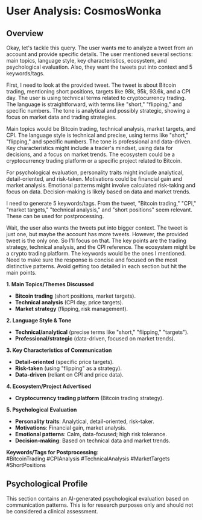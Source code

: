 # User Analysis: CosmosWonka

## Overview

<think>
Okay, let's tackle this query. The user wants me to analyze a tweet from an account and provide specific details. The user mentioned several sections: main topics, language style, key characteristics, ecosystem, and psychological evaluation. Also, they want the tweets put into context and 5 keywords/tags.

First, I need to look at the provided tweet. The tweet is about Bitcoin trading, mentioning short positions, targets like 98k, 95k, 93.6k, and a CPI day. The user is using technical terms related to cryptocurrency trading. The language is straightforward, with terms like "short," "flipping," and specific numbers. The tone is analytical and possibly strategic, showing a focus on market data and trading strategies.

Main topics would be Bitcoin trading, technical analysis, market targets, and CPI. The language style is technical and precise, using terms like "short," "flipping," and specific numbers. The tone is professional and data-driven. Key characteristics might include a trader's mindset, using data for decisions, and a focus on market trends. The ecosystem could be a cryptocurrency trading platform or a specific project related to Bitcoin.

For psychological evaluation, personality traits might include analytical, detail-oriented, and risk-taken. Motivations could be financial gain and market analysis. Emotional patterns might involve calculated risk-taking and focus on data. Decision-making is likely based on data and market trends.

I need to generate 5 keywords/tags. From the tweet, "Bitcoin trading," "CPI," "market targets," "technical analysis," and "short positions" seem relevant. These can be used for postprocessing.

Wait, the user also wants the tweets put into bigger context. The tweet is just one, but maybe the account has more tweets. However, the provided tweet is the only one. So I'll focus on that. The key points are the trading strategy, technical analysis, and the CPI reference. The ecosystem might be a crypto trading platform. The keywords would be the ones I mentioned. Need to make sure the response is concise and focused on the most distinctive patterns. Avoid getting too detailed in each section but hit the main points.
</think>

**1. Main Topics/Themes Discussed**  
- **Bitcoin trading** (short positions, market targets).  
- **Technical analysis** (CPI day, price targets).  
- **Market strategy** (flipping, risk management).  

**2. Language Style & Tone**  
- **Technical/analytical** (precise terms like "short," "flipping," "targets").  
- **Professional/strategic** (data-driven, focused on market trends).  

**3. Key Characteristics of Communication**  
- **Detail-oriented** (specific price targets).  
- **Risk-taken** (using "flipping" as a strategy).  
- **Data-driven** (reliant on CPI and price data).  

**4. Ecosystem/Project Advertised**  
- **Cryptocurrency trading platform** (Bitcoin trading strategy).  

**5. Psychological Evaluation**  
- **Personality traits**: Analytical, detail-oriented, risk-taker.  
- **Motivations**: Financial gain, market analysis.  
- **Emotional patterns**: Calm, data-focused; high risk tolerance.  
- **Decision-making**: Based on technical data and market trends.  

**Keywords/Tags for Postprocessing**:  
#BitcoinTrading #CPIAnalysis #TechnicalAnalysis #MarketTargets #ShortPositions

## Psychological Profile

This section contains an AI-generated psychological evaluation based on communication patterns. This is for research purposes only and should not be considered a clinical assessment.